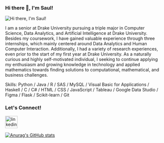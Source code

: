 ### Hi there 👋, I'm Saul!
![Hi there, I'm Saul!](https://datascienceforthepublicgood.org/sites/dspg/files/masthead-images/saul_dspgweb2-01.png)

I am a senior at Drake University pursuing a triple major in Computer Science, Data Analytics, and Artificial Intelligence at Drake University. Besides my coursework, I have gained valuable experience through three internships, which mainly centered around Data Analytics and Human Computer Interaction. Additionally, I had a variety of research experiences, even prior to the start of my first year at Drake University. As a naturally curious and highly self-motivated individual, I seeking to continue applying my enthusiasm and growing knowledge in technology and applied mathematics towards finding solutions to computational, mathematical, and business challenges.

Skills: Python / Java / R / SAS / MySQL / Visual Basic for Applications / Haskell / C / C# / HTML / CSS / JavaScript / Tableau / Google Data Studio / Figma / Flask / Scikit-learn / Git

### Let's Connect!
[<img src='https://cdn.jsdelivr.net/npm/simple-icons@3.0.1/icons/linkedin.svg' alt='linkedin' height='40'>](https://www.linkedin.com/in/saul-v-117a28105/) 

[![Anurag's GitHub stats](https://github-readme-stats.vercel.app/api?username=svarsha4)](https://github.com/anuraghazra/github-readme-stats)
